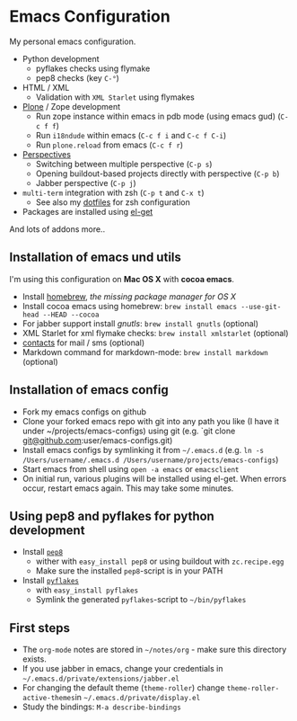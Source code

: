 # Emacs Configuration

My personal emacs configuration.

*   Python development
    * pyflakes checks using flymake
    * pep8 checks (key `C-°`)
*   HTML / XML
    * Validation with `XML Starlet` using flymakes
*   [Plone](http://www.plone.org/) / Zope development
    * Run zope instance within emacs in pdb mode (using emacs gud) (`C-c f f`)
    * Run `i18ndude` within emacs (`C-c f i` and `C-c f C-i`)
    * Run `plone.reload` from emacs (`C-c f r`)
*   [Perspectives](https://github.com/nex3/perspective-el)
    * Switching between multiple perspective (`C-p s`)
    * Opening buildout-based projects directly with perspective (`C-p b`)
    * Jabber perspective (`C-p j`)
*   `multi-term` integration with zsh (`C-p t` and `C-x t`)
    * See also my [dotfiles](https://github.com/jone/dotfiles) for zsh configuration
*   Packages are installed using [el-get](https://github.com/dimitri/el-get)

And lots of addons more..



## Installation of emacs und utils

I'm using this configuration on **Mac OS X** with **cocoa emacs**.

*  Install [homebrew](https://github.com/mxcl/homebrew), *the missing package manager for OS X*
*  Install cocoa emacs using homebrew: `brew install emacs --use-git-head --HEAD --cocoa`
*  For jabber support install *gnutls*: `brew install gnutls` (optional)
*  XML Starlet for xml flymake checks: `brew install xmlstarlet` (optional)
*  [contacts](http://gnufoo.org/contacts/) for mail / sms (optional)
*  Markdown command for markdown-mode: `brew install markdown` (optional)


## Installation of emacs config

*  Fork my emacs configs on github
*  Clone your forked emacs repo with git into any path you like (I have it under ~/projects/emacs-configs) using git (e.g. `git clone git@github.com:user/emacs-configs.git)
*  Install emacs configs by symlinking it from `~/.emacs.d` (e.g. `ln -s /Users/username/.emacs.d /Users/username/projects/emacs-configs`)
*  Start emacs from shell using `open -a emacs` or `emacsclient`
*  On initial run, various plugins will be installed using el-get. When errors occur, restart emacs again. This may take some minutes.


## Using pep8 and pyflakes for python development

*  Install [`pep8`](http://pypi.python.org/pypi/pep8)
    * wither with `easy_install pep8` or using buildout with `zc.recipe.egg`
    * Make sure the installed `pep8`-script is in your PATH
*  Install [`pyflakes`](http://pypi.python.org/pypi/pyflakes)
    * with `easy_install pyflakes`
    * Symlink the generated `pyflakes`-script to `~/bin/pyflakes`


## First steps

*  The `org-mode` notes are stored in `~/notes/org` - make sure this directory exists.
*  If you use jabber in emacs, change your credentials in `~/.emacs.d/private/extensions/jabber.el`
*  For changing the default theme (`theme-roller`) change `theme-roller-active-themes`in `~/.emacs.d/private/display.el`
*  Study the bindings: `M-a describe-bindings`
